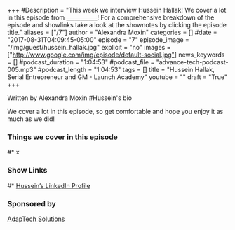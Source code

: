 +++
#Description = "This week we interview Hussein Hallak! We cover a lot in this episode from ___________! For a comprehensive breakdown of the episode and showlinks take a look at the shownotes by clicking the episode title."
aliases = ["/7"]
author = "Alexandra Moxin"
categories = []
#date = "2017-08-31T04:09:45-05:00"
episode = "7"
episode_image = "/img/guest/hussein_hallak.jpg"
explicit = "no"
images = ["http://www.google.com/img/episode/default-social.jpg"]
news_keywords = []
#podcast_duration = "1:04:53"
#podcast_file = "advance-tech-podcast-005.mp3"
#podcast_length = "1:04:53"
tags = []
title = "Hussein Hallak, Serial Entrepreneur and GM - Launch Academy"
youtube = ""
draft = "True"
+++

Written by Alexandra Moxin
#Hussein's bio

We cover a lot in this episode, so get comfortable and hope you enjoy it as much as we did!


### Things we cover in this episode

#* x

### Show Links

#* [Hussein’s LinkedIn Profile](https://www.linkedin.com/in/husseinhallak/)


### Sponsored by

[AdapTech Solutions](https://adaptechsolutions.net/)

